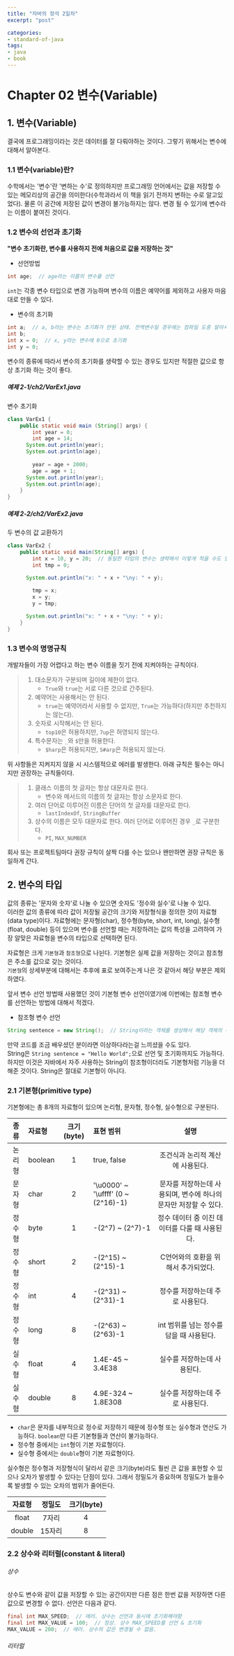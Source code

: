 ```yaml
---
title: "자바의 정석 2일차"
excerpt: "post"

categories:
- standard-of-java
tags:
- java
- book
---
```


# Chapter 02 변수(Variable)

## 1. 변수(Variable)
결국에 프로그래밍이라는 것은 데이터를 잘 다뤄야하는 것이다. 그렇기 위해서는 변수에 대해서 알아본다.

### 1.1 변수(variable)란?
수학에서는 '변수'란 '변하는 수'로 정의하지만 프로그래밍 언어에서는 값을 저장할 수 있는 메모리상의 공간을 의미한다(수학과라서 이 책을 읽기 전까지 변하는 수로 알고있었다). 물론 이 공간에 저장된 값이 변경이 불가능하지는 않다. 변경 될 수 있기에 변수라는 이름이 붙여진 것이다.

### 1.2 변수의 선언과 초기화
**"변수 초기화란, 변수를 사용하지 전에 처음으로 값을 저장하는 것"**
- 선언방법
```java
int age;  // age라는 이름의 변수를 선언
```
`int`는 각종 변수 타입으로 변경 가능하며 변수의 이름은 예약어를 제외하고 사용자 마음대로 만들 수 있다.
- 변수의 초기화
```java
int a;  // a, b라는 변수는 초기화가 안된 상태. 전역변수일 경우에는 컴파일 도중 알아서 int의 기본값인 0을 대입
int b;
int x = 0;  // x, y라는 변수에 0으로 초기화
int y = 0;
```
  변수의 종류에 따라서 변수의 초기화를 생략할 수 있는 경우도 있지만 적절한 값으로 항상 초기화 하는 것이 좋다.

##### 예제 2-1/ch2/VarEx1.java
변수 초기화
```java
class VarEx1 {
    public static void main (String[] args) {
        int year = 0;
        int age = 14;
      System.out.println(year);
      System.out.println(age);
        
        year = age + 2000;
        age = age + 1;
      System.out.println(year);
      System.out.println(age);
    }
}
```

##### 예제 2-2/ch2/VarEx2.java
두 변수의 값 교환하기
```java
class VarEx2 {
    public static void main(String[] args) {
        int x = 10, y = 20;  // 동일한 타입의 변수는 생략해서 이렇게 적을 수도 있다.
        int tmp = 0;

      System.out.println("x: " + x + "\ny: " + y);
      
        tmp = x;
        x = y;
        y = tmp;

      System.out.println("x: " + x + "\ny: " + y);
    }
}
```

### 1.3 변수의 명명규칙
개발자들이 가장 어렵다고 하는 변수 이름을 짓기 전에 지켜야하는 규칙이다.
> 1. 대소문자가 구분되며 길이에 제한이 없다.
>    - `True`와 `true`는 서로 다른 것으로 간주된다.
> 2. 예약어는 사용해서는 안 된다.
>    - `true`는 예약어라서 사용할 수 없지만, `True`는 가능하다(하지만 추천하지는 않는다).
> 3. 숫자로 시작해서는 안 된다.
>    - `top10`은 허용하지만, `7up`은 허영되지 않는다.
> 4. 특수문자는 `_`와 `$`만을 허용한다.
>    - `$harp`은 허용되지만, `S#arp`은 허용되지 않는다.

위 사항들은 지켜지지 않을 시 시스템적으로 에러를 발생한다. 아래 규칙은 필수는 아니지만 권장하는 규칙들이다.

> 1. 클래스 이름의 첫 글자는 항상 대문자로 한다.
>    - 변수와 메서드의 이름의 첫 글자는 항상 소문자로 한다.
> 2. 여러 단어로 이루어진 이름은 단어의 첫 글자를 대문자로 한다.
>    - `lastIndexOf`, `StringBuffer`
> 3. 상수의 이름은 모두 대문자로 한다. 여러 단어로 이루어진 경우 `_`로 구분한다.
>    - `PI`, `MAX_NUMBER`

회사 또는 프로젝트팀마다 권장 규칙이 살짝 다를 수는 있으나 왠만하면 권장 규칙은 동일하게 간다.


## 2. 변수의 타입
값의 종류는 '문자와 숫자'로 나눌 수 있으면 숫자도 '정수와 실수'로 나눌 수 있다.  
이러한 값의 종류에 따라 값이 저장될 공간의 크기와 저장형식을 정의한 것이 자료형(data type)이다. 자료형에는 문자형(char), 정수형(byte, short, int, long), 실수형(float, double) 등이 있으며 변수를 선언할 때는 저장하려는 값의 특성을 고려하여 가장 알맞은 자료형을 변수의 타입으로 선택하면 된다.

자료형은 크게 `기본형`과 `참조형`으로 나뉜다. 기본형은 실제 값을 저장하는 것이고 참조형은 주소를 값으로 갖는 것이다.  
`기본형`의 상세부분에 대해서는 추후에 표로 보여주는게 나은 것 같아서 해당 부분은 제외하였다.

앞서 변수 선언 방법때 사용했던 것이 기본형 변수 선언이였기에 이번에는 참조형 변수를 선언하는 방법에 대해서 적겠다.
- 참조형 변수 선언
```java
String sentence = new String();  // String이라는 객체를 생성해서 해당 객체의 주소를 sentence에 저장
```
만약 코드를 조금 배우셨던 분이라면 이상하다라는걸 느끼셨을 수도 있다.  
String은 `String sentence = "Hello World";`으로 선언 및 초기화까지도 가능하다. 하지만 이것은 자바에서 자주 사용하는 String이 참조형이더라도 기본형처럼 기능을 더해준 것이다. String은 절대로 기본형이 아니다.

### 2.1 기본형(primitive type)
기본형에는 총 8개의 자료형이 있으며 논리형, 문자형, 정수형, 실수형으로 구분된다.

| 종류 | 자료형 | 크기(byte) | 표현 범위 | 설명 |
|:---:|:---|:---:|:---|:---:|
| 논리형 | boolean | 1 | true, false | 조건식과 논리적 계산에 사용된다. |
| 문자형 | char | 2 | '\u0000' ~ '\uffff' (0 ~ (2^16)-1) | 문자를 저장하는데 사용되며, 변수에 하나의 문자만 저장할 수 있다. |
| 정수형 | byte | 1 | -(2^7) ~ (2^7)-1 | 정수 데이터 중 이진 데이터를 다룰 때 사용된다. |
| 정수형 | short | 2 | -(2^15) ~ (2^15)-1 | C언어와의 호환을 위해서 추가되었다. |
| 정수형 | int | 4 | -(2^31) ~ (2^31)-1 | 정수를 저장하는데 주로 사용된다. |
| 정수형 | long | 8 | -(2^63) ~ (2^63)-1 | int 범위를 넘는 정수를 담을 때 사용된다. |
| 실수형 | float | 4 | 1.4E-45 ~ 3.4E38 | 실수를 저장하는데 사용된다. |
| 실수형 | double | 8 | 4.9E-324 ~ 1.8E308 | 실수를 저장하는데 주로 사용된다. |

- `char`은 문자를 내부적으로 정수로 저장하기 때문에 정수형 또는 실수형과 연산도 가능하다. `boolean`만 다른 기본형들과 연산이 불가능하다.
- 정수형 중에서는 `int`형이 기본 자료형이다.
- 실수형 중에서는 `double`형이 기본 자료형이다.


실수형은 정수형과 저장형식이 달라서 같은 크기(byte)라도 훨씬 큰 값을 표현할 수 있으나 오차가 발생할 수 있다는 단점이 있다. 그래서 정밀도가 중요하며 정밀도가 높을수록 발생할 수 있는 오차의 범위가 줄어든다.

| 자료형 | 정밀도 | 크기(byte) |
|:---:|:---:|:---:|
| float | 7자리 | 4 |
| double | 15자리 | 8 |


### 2.2 상수와 리터럴(constant &amp; literal)

###### 상수
상수도 변수와 같이 값을 저장할 수 있는 공간이지만 다른 점은 한번 값을 저장하면 다른 값으로 변경할 수 없다. 선언은 다음과 같다.
```java
final int MAX_SPEED;  // 에러. 상수는 선언과 동시에 초기화해야함
final int MAX_VALUE = 100;  // 정상. 상수 MAX_SPEED를 선언 & 초기화
MAX_VALUE = 200;  // 에러. 상수의 값은 변경될 수 없음.
```

###### 리터럴
